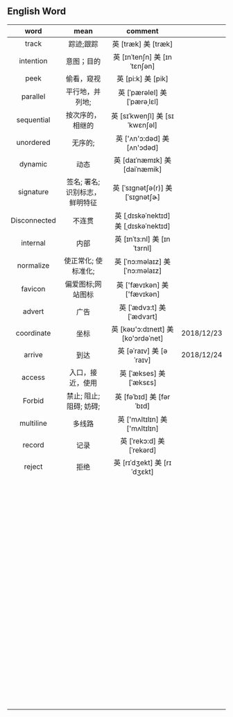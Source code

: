 ## English Word

|     word     |              mean              |                comment                |            |
| :----------: | :----------------------------: | :-----------------------------------: | ---------- |
|    track     |           踪迹;跟踪            |         英 [træk]   美 [træk]         |            |
|  intention   |           意图；目的           |    英 [ɪnˈtenʃn]   美 [ɪnˈtɛnʃən]     |            |
|     peek     |           偷看，窥视           |         英 [pi:k]   美 [pik]          |            |
|   parallel   |        平行地，并列地;         |    英 [ˈpærəlel]   美 [ˈpærəˌlɛl]     |            |
|  sequential  |        按次序的，相继的        |   英 [sɪˈkwenʃl]   美 [sɪˈkwɛnʃəl]    |            |
|  unordered   |            无序的;             |     英 ['ʌn'ɔ:dəd]   美 [ʌn'ɔdəd]     |            |
|   dynamic    |              动态              |    英 [daɪˈnæmɪk]   美 [daiˈnæmik]    |            |
|  signature   | 签名; 署名; 识别标志，鲜明特征 |  英 [ˈsɪgnətʃə(r)]   美 [ˈsɪɡnətʃɚ]   |            |
| Disconnected |             不连贯             | 英 [ˌdɪskəˈnektɪd] 美 [ˌdɪskəˈnektɪd] |            |
|   internal   |              内部              |     英 [ɪnˈtɜ:nl]   美 [ɪnˈtɜrnl]     |            |
|  normalize   |      使正常化; 使标准化;       |    英 [ˈnɔ:məlaɪz] 美 [ˈnɔ:məlaɪz]    |            |
|   favicon    |       偏爱图标;网站图标        |     英 ['fævɪkən]   美 ['fævɪkən]     |            |
|    advert    |              广告              |      英 [ˈædvɜ:t]   美 [ˈædvɜrt]      |            |
|  coordinate  |              坐标              | 英 [kəʊ'ɔ:dɪneɪt]   美 [ko'ɔrdəˈnet]  | 2018/12/23 |
|    arrive    |              到达              |       英 [əˈraɪv]   美 [əˈraɪv]       | 2018/12/24 |
|    access    |        入口，接近，使用        |       英 [ˈækses]   美 [ˈæksɛs]       |            |
|    Forbid    |    禁止; 阻止; 阻碍; 妨碍;     |      英 [fəˈbɪd]   美 [fərˈbɪd]       |            |
|  multiline   |             多线路             |    英 ['mʌltɪlɪn]   美 ['mʌltɪlɪn]    |            |
|    record    |              记录              |      英 [ˈrekɔ:d]   美 [ˈrekərd]      |            |
|    reject    |              拒绝              |     英 [rɪˈdʒekt]   美 [rɪˈdʒɛkt]     |            |
|              |                                |                                       |            |
|              |                                |                                       |            |
|              |                                |                                       |            |
|              |                                |                                       |            |
|              |                                |                                       |            |
|              |                                |                                       |            |
|              |                                |                                       |            |
|              |                                |                                       |            |
|              |                                |                                       |            |
|              |                                |                                       |            |
|              |                                |                                       |            |
|              |                                |                                       |            |
|              |                                |                                       |            |
|              |                                |                                       |            |
|              |                                |                                       |            |
|              |                                |                                       |            |
|              |                                |                                       |            |
|              |                                |                                       |            |
|              |                                |                                       |            |
|              |                                |                                       |            |
|              |                                |                                       |            |
|              |                                |                                       |            |
|              |                                |                                       |            |
|              |                                |                                       |            |
|              |                                |                                       |            |
|              |                                |                                       |            |
|              |                                |                                       |            |
|              |                                |                                       |            |
|              |                                |                                       |            |
|              |                                |                                       |            |
|              |                                |                                       |            |
|              |                                |                                       |            |
|              |                                |                                       |            |
|              |                                |                                       |            |
|              |                                |                                       |            |
|              |                                |                                       |            |
|              |                                |                                       |            |
|              |                                |                                       |            |
|              |                                |                                       |            |
|              |                                |                                       |            |
|              |                                |                                       |            |
|              |                                |                                       |            |
|              |                                |                                       |            |
|              |                                |                                       |            |
|              |                                |                                       |            |
|              |                                |                                       |            |
|              |                                |                                       |            |
|              |                                |                                       |            |
|              |                                |                                       |            |
|              |                                |                                       |            |
|              |                                |                                       |            |
|              |                                |                                       |            |
|              |                                |                                       |            |
|              |                                |                                       |            |
|              |                                |                                       |            |
|              |                                |                                       |            |
|              |                                |                                       |            |
|              |                                |                                       |            |
|              |                                |                                       |            |
|              |                                |                                       |            |
|              |                                |                                       |            |
|              |                                |                                       |            |
|              |                                |                                       |            |
|              |                                |                                       |            |
|              |                                |                                       |            |
|              |                                |                                       |            |
|              |                                |                                       |            |
|              |                                |                                       |            |
|              |                                |                                       |            |
|              |                                |                                       |            |
|              |                                |                                       |            |
|              |                                |                                       |            |
|              |                                |                                       |            |
|              |                                |                                       |            |
|              |                                |                                       |            |
|              |                                |                                       |            |
|              |                                |                                       |            |
|              |                                |                                       |            |
|              |                                |                                       |            |
|              |                                |                                       |            |
|              |                                |                                       |            |
|              |                                |                                       |            |
|              |                                |                                       |            |
|              |                                |                                       |            |
|              |                                |                                       |            |
|              |                                |                                       |            |
|              |                                |                                       |            |
|              |                                |                                       |            |
|              |                                |                                       |            |